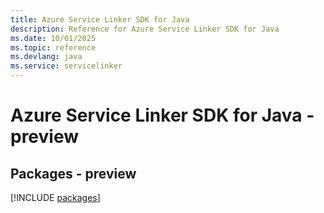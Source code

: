 ```yaml
---
title: Azure Service Linker SDK for Java
description: Reference for Azure Service Linker SDK for Java
ms.date: 10/01/2025
ms.topic: reference
ms.devlang: java
ms.service: servicelinker
---
```

# Azure Service Linker SDK for Java - preview
## Packages - preview
[!INCLUDE [packages](service-linker-index.md)]